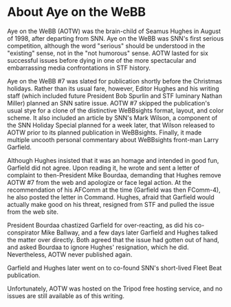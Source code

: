 About Aye on the WeBB
=====================

Aye on the WeBB (AOTW) was the brain-child of Seamus Hughes in August of
1998, after departing from SNN. Aye on the WeBB was SNN's first serious
competition, although the word "serious" should be understood in the
"existing" sense, not in the "not humorous" sense. AOTW lasted for six
successful issues before dying in one of the more spectacular and
embarrassing media confrontations in STF history.

Aye on the WeBB \#7 was slated for publication shortly before the
Christmas holidays. Rather than its usual fare, however, Editor Hughes
and his writing staff (which included future President Bob Spurlin and
STF luminary Nathan Miller) planned an SNN satire issue. AOTW \#7
skipped the publication's usual stye for a clone of the distinctive
WeBBsights format, layout, and color scheme. It also included an article
by SNN's Mark Wilson, a component of the SNN Holiday Special planned for
a week later, that Wilson released to AOTW prior to its planned
publication in WeBBsights. Finally, it made multiple uncooth personal
commentary about WeBBsights front-man Larry Garfield.

Although Hughes insisted that it was an homage and intended in good fun,
Garfield did not agree. Upon reading it, he wrote and sent a letter of
complaint to then-President Mike Bourdaa, demanding that Hughes remove
AOTW \#7 from the web and apologize or face legal action. At the
recommendation of his AFComm at the time (Garfield was then FComm-4), he
also posted the letter in Command. Hughes, afraid that Garfield would
actually make good on his threat, resigned from STF and pulled the issue
from the web site.

President Bourdaa chastized Garfield for over-reacting, as did his
co-conspirator Mike Ballway, and a few days later Garfield and Hughes
talked the matter over directly. Both agreed that the issue had gotten
out of hand, and asked Bourdaa to ignore Hughes' resignation, which he
did. Nevertheless, AOTW never published again.

Garfield and Hughes later went on to co-found SNN's short-lived Fleet
Beat publication.

Unfortunately, AOTW was hosted on the Tripod free hosting service, and
no issues are still available as of this writing.

